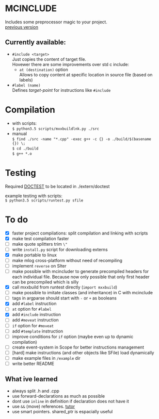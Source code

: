 # MCINCLUDE
Includes some preprocessor magic to your project.  
[previous version](https://github.com/Donaim/pyincluder)  

## Currently available:
- `#include <target>`  
    Just copies the content of target file.  
    Hovewer there are some improvements over std c include:
    - `at (destination)` option  
        Allows to copy content at specific location in source file (based on labels)
- `#label (name)`  
    Defines _target-point_ for instructions like `#include`

# Compilation
- with scripts:  
    `$ python3.5 scripts/mxxbuildlnk.py ./src` 
- manual  
    `$ find ./src -name "*.cpp" -exec g++ -c {} -o ./build/$(basename {}) \;`  
    `$ cd ./build`  
    `$ g++ *.o`  

# Testing
Required [DOCTEST](https://github.com/onqtam/doctest) to be located in ./extern/doctest  

example testing with scripts:  
`$ python3.5 scripts/runtest.py sfile`  


# To do
- [x] faster project compilations: split compilation and linking with scripts
- [X] make test compilation faster
- [ ] make quote splitters trim `\"` 
- [ ] write `install.py` script for downloading externs
- [X] make portable to linux
- [ ] make mlog cross-platform without need of recompiling
- [ ] implement `reverse` on SIter
- [ ] make possible with mcincluder to generate precompiled headers for each individual file. Because now only possible that only first header can be precompiled which is silly
- [X] call mxxbuild from runtest directly (`import mxxbuild`)
- [ ] make possible to imitate classes (and inheritance) in C with mcinclude
- [ ] tags in argparse should start with `-` or `+` as booleans
- [X] add `#label` instruction
- [ ] `at` option for `#label`
- [X] add `#include` instruction
- [ ] add `#moveat` instruction
- [ ] `if` option for `#moveat`
- [ ] add `#template` instruction
- [ ] improve conditions for `if` option (maybe even up to dynamic compilation)
- [ ] create event-system in Scope for better instructions management
- [ ] [hard] make instructions (and other objects like SFile) load dynamically 
- [ ] make example files in `/example` dir
- [ ] write better README

## What ive learned
- always split .h and .cpp
- use forward-declarations as much as possible
- dont use `inline` in definition if declaration does not have it
- use `&&` (move) references. [tutor](https://stackoverflow.com/questions/5481539/what-does-t-double-ampersand-mean-in-c11)
- use smart pointers. shared_ptr is espacially useful
